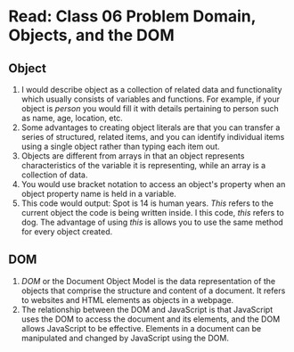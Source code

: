 # Read: Class 06 Problem Domain, Objects, and the DOM

## Object

1. I would describe object as a collection of related data and functionality which usually consists of variables and functions. For example, if your object is *person* you would fill it with details pertaining to person such as name, age, location, etc.
2. Some advantages to creating object literals are that you can transfer a series of structured, related items, and you can identify individual items using a single object rather than typing each item out.
3. Objects are different from arrays in that an object represents characteristics of the variable it is representing, while an array is a collection of data.
4. You would use bracket notation to access an object's property when an object property name is held in a variable.
5. This code would output: Spot is 14 is human years. *This* refers to the current object the code is being written inside. I this code, *this* refers to dog. The advantage of using *this* is allows you to use the same method for every object created.

## DOM

1. *DOM* or the Document Object Model is the data representation of the objects that comprise the structure and content of a document. It refers to websites and HTML elements as objects in a webpage.
2. The relationship between the DOM and JavaScript is that JavaScript uses the DOM to access the document and its elements, and the DOM allows JavaScript to be effective. Elements in a document can be manipulated and changed by JavaScript using the DOM.
